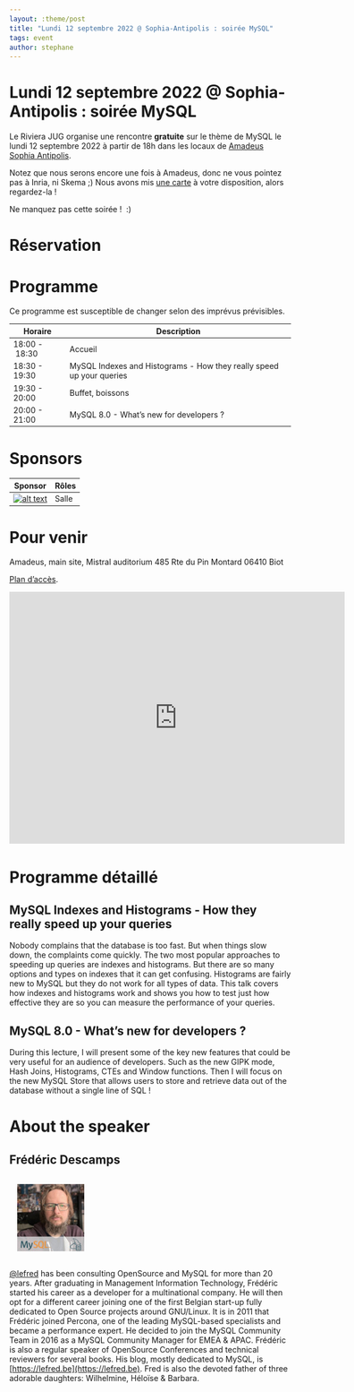```yaml
---
layout: :theme/post
title: "Lundi 12 septembre 2022 @ Sophia-Antipolis : soirée MySQL"
tags: event
author: stephane
---
```


# Lundi 12 septembre 2022 @ Sophia-Antipolis : soirée MySQL

Le Riviera JUG organise une rencontre **gratuite** sur le thème de MySQL le lundi 12 septembre 2022 à partir de 18h dans les locaux de [Amadeus Sophia Antipolis](https://goo.gl/maps/agQMwmE74eWqqQvd8).


Notez que nous serons encore une fois à Amadeus, donc ne vous pointez pas à Inria, ni Skema ;) Nous avons mis [une carte](https://goo.gl/maps/agQMwmE74eWqqQvd8) à votre disposition, alors regardez-la !

Ne manquez pas cette soirée !  :)

# Réservation

<div id="eventbrite-widget-container-412033963677"></div>

<script src="https://www.eventbrite.com/static/widgets/eb_widgets.js"></script>

<script type="text/javascript">
var exampleCallback = function() \{
console.log('Order complete!');
};

window.EBWidgets.createWidget(\{
// Required
widgetType: 'checkout',
eventId: '412033963677',
iframeContainerId: 'eventbrite-widget-container-412033963677',

// Optional
iframeContainerHeight: 425,  _ Widget height in pixels. Defaults to a minimum of 425px if not provided
onOrderComplete: exampleCallback  _ Method called when an order has successfully completed
});
</script>

# Programme

<div class='warning'>Ce programme est susceptible de changer selon des imprévus prévisibles.</div>

|Horaire|Description|
|---|---|
|18:00 - 18:30|Accueil|
|18:30 - 19:30|MySQL Indexes and Histograms - How they really speed up your queries|
|19:30 - 20:00|Buffet, boissons|
|20:00 - 21:00|MySQL 8.0 - What’s new for developers ?|

# Sponsors

|Sponsor|Rôles|
|---|---|
|[![alt text]({site.page('Sponsors/index.md').image('amadeus.png')})](https://amadeus.com/fr)  | Salle|

# Pour venir

Amadeus, main site, Mistral auditorium
485 Rte du Pin Montard
06410 Biot

[Plan d’accès](https://goo.gl/maps/agQMwmE74eWqqQvd8).

<iframe src="https://www.google.com/maps/embed?pb=!1m18!1m12!1m3!1d2334.61087379998!2d7.057556422906037!3d43.62195443006717!2m3!1f0!2f0!3f0!3m2!1i1024!2i768!4f13.1!3m3!1m2!1s0x12cc2b7cba432085%3A0xcb5e30e756ebb5c5!2sAmadeus%20Main%20Site!5e0!3m2!1sen!2sfr!4v1648131547103!5m2!1sen!2sfr" width="600" height="450" style="border:0;" allowfullscreen="" loading="lazy"></iframe>

# Programme détaillé

## MySQL Indexes and Histograms - How they really speed up your queries

Nobody complains that the database is too fast. But when things slow down, the complaints come quickly. The two most popular approaches to speeding up queries are indexes and histograms. But there are so many options and types on indexes that it can get confusing. Histograms are fairly new to MySQL but they do not work for all types of data. This talk covers how indexes and histograms work and shows you how to test just how effective they are so you can measure the performance of your queries.

## MySQL 8.0 - What’s new for developers ?

During this lecture, I will present some of the key new features that could be very useful for an audience of developers. Such as the new GIPK mode, Hash Joins, Histograms, CTEs and Window functions.
Then I will focus on the new MySQL Store that allows users to store and retrieve data out of the database without a single line of SQL !

# About the speaker

## Frédéric Descamps

<img style='margin:1em; float:right" width="120' src='frederic-descamps-120.jpg'/>

[@lefred](https://twitter.com/lefred) has been consulting OpenSource and MySQL for more than 20 years. After graduating in Management Information Technology, Frédéric started his career as a developer for a multinational company. He will then opt for a different career joining one of the first Belgian start-up fully dedicated to Open Source projects around GNU/Linux. It is in 2011 that Frédéric joined Percona, one of the leading MySQL-based specialists and became a performance expert. He decided to join the MySQL Community Team in 2016 as a MySQL Community Manager for EMEA & APAC. Frédéric is also a regular speaker of OpenSource Conferences and technical reviewers for several books. His blog, mostly dedicated to MySQL, is [https://lefred.be](https://lefred.be). Fred is also the devoted father of three adorable daughters: Wilhelmine, Héloïse & Barbara.
